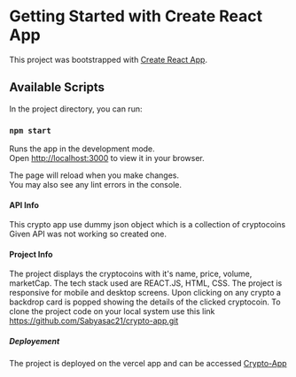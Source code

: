 # Getting Started with Create React App

This project was bootstrapped with [Create React App](https://github.com/facebook/create-react-app).

## Available Scripts

In the project directory, you can run:

### `npm start`

Runs the app in the development mode.\
Open [http://localhost:3000](http://localhost:3000) to view it in your browser.

The page will reload when you make changes.\
You may also see any lint errors in the console.

#### API Info
This crypto app use dummy json object which is a collection of cryptocoins 
Given API was not working so created one.

#### Project Info
The project displays the cryptocoins with it's name, price, volume, marketCap.
The tech stack used are REACT.JS, HTML, CSS.
The project is responsive for mobile and desktop screens.
Upon clicking on any crypto a backdrop card is popped showing the details of the clicked cryptocoin.
To clone the project code on your local system use this link https://github.com/Sabyasac21/crypto-app.git

##### Deployement
The project is deployed on the vercel app and can be accessed [Crypto-App](https://crypto-app-nu-jade.vercel.app/)
